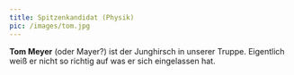 ```yaml
---
title: Spitzenkandidat (Physik)
pic: /images/tom.jpg
---
```


**Tom Meyer** (oder Mayer?) ist der Junghirsch in unserer Truppe. Eigentlich weiß er nicht so richtig auf was er sich eingelassen hat.

<!-- Über Tom wissen wir recht wenig, also auch kaum was er in seiner Freizeit macht. Vermutlich gerne Trinken. -->
